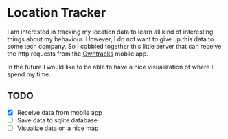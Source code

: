 # Location Tracker

I am interested in tracking my location data to learn all kind of interesting things about my behaviour. 
However, I do not want to give up this data to some tech company. So I cobbled together this little
server that can receive the http requests from the [Owntracks](https://owntracks.org/) mobile app.

In the future I would like to be able to have a nice visualization of where I spend my time.

## TODO

- &#x2612; Receive data from mobile app
- &#x2610; Save data to sqlite database
- &#x2610; Visualize data on a nice map



